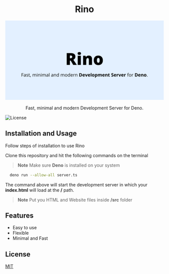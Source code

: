 <h1 align="center">Rino</h1>

![Rino](https://raw.githubusercontent.com/Aadityansha/Rino/main/src/Rino.png)

<p align="center">Fast, minimal and modern Development Server for Deno.</p>


![License](https://img.shields.io/github/license/Aadityansha/Rino)

## Installation and Usage

Follow steps of installation to use Rino

Clone this repository and hit the following commands on the terminal

> **Note**
> Make sure **Deno** is installed on your system

```bash
  deno run --allow-all server.ts
```

The command above will start the development server in which your **index.html** will load at the **/** path.

> **Note**
> Put you HTML and Website files inside **/src** folder

## Features

- Easy to use
- Flexible
- Minimal and Fast

## License

[MIT](https://github.com/Aadityansha/Rino/blob/main/LICENSE)

